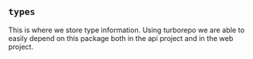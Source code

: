 ## `types`

This is where we store type information. Using turborepo we are able to easily depend on this package both in the api project and in the web project.